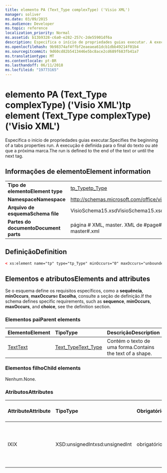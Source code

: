 ```yaml
---
title: elemento PA (Text_Type complexType) ('Visio XML')
manager: soliver
ms.date: 03/09/2015
ms.audience: Developer
ms.topic: reference
localization_priority: Normal
ms.assetid: b13b9328-c6a0-e282-257c-2de55901df6a
description: Especifica o início de propriedades guias executar. A execução é definida para o final do texto ou até que a próxima marca.
ms.openlocfilehash: 9b98374af4ffbf2eaeaea61dcb1dbb49214f01b4
ms.sourcegitcommit: 9d60cd82b5413446e5bc8ace2cd689f683fb41a7
ms.translationtype: MT
ms.contentlocale: pt-BR
ms.lasthandoff: 06/11/2018
ms.locfileid: "19773165"
---
```

# <a name="tp-element-texttype-complextype-visio-xml"></a><span data-ttu-id="db645-104">elemento PA (Text_Type complexType) ('Visio XML')</span><span class="sxs-lookup"><span data-stu-id="db645-104">tp element (Text_Type complexType) ('Visio XML')</span></span>

<span data-ttu-id="db645-105">Especifica o início de propriedades guias executar.</span><span class="sxs-lookup"><span data-stu-id="db645-105">Specifies the beginning of a tabs properties run.</span></span> <span data-ttu-id="db645-106">A execução é definida para o final do texto ou até que a próxima marca.</span><span class="sxs-lookup"><span data-stu-id="db645-106">The run is defined to the end of the text or until the next tag.</span></span>
  
## <a name="element-information"></a><span data-ttu-id="db645-107">Informações de elemento</span><span class="sxs-lookup"><span data-stu-id="db645-107">Element information</span></span>

|||
|:-----|:-----|
|<span data-ttu-id="db645-108">**Tipo de elemento**</span><span class="sxs-lookup"><span data-stu-id="db645-108">**Element type**</span></span> <br/> |[<span data-ttu-id="db645-109">tp_Type</span><span class="sxs-lookup"><span data-stu-id="db645-109">tp_Type</span></span>](tp_type-complextypevisio-xml.md) <br/> |
|<span data-ttu-id="db645-110">**Namespace**</span><span class="sxs-lookup"><span data-stu-id="db645-110">**Namespace**</span></span> <br/> |http://schemas.microsoft.com/office/visio/2012/main  <br/> |
|<span data-ttu-id="db645-111">**Arquivo de esquema**</span><span class="sxs-lookup"><span data-stu-id="db645-111">**Schema file**</span></span> <br/> |<span data-ttu-id="db645-112">VisioSchema15.xsd</span><span class="sxs-lookup"><span data-stu-id="db645-112">VisioSchema15.xsd</span></span>  <br/> |
|<span data-ttu-id="db645-113">**Partes do documento**</span><span class="sxs-lookup"><span data-stu-id="db645-113">**Document parts**</span></span> <br/> |<span data-ttu-id="db645-114">página # XML, master. XML de #</span><span class="sxs-lookup"><span data-stu-id="db645-114">page#.xml, master#.xml</span></span>  <br/> |
   
## <a name="definition"></a><span data-ttu-id="db645-115">Definição</span><span class="sxs-lookup"><span data-stu-id="db645-115">Definition</span></span>

```XML
< xs:element name="tp" type="tp_Type" minOccurs="0" maxOccurs="unbounded" ></xs:element >
```

## <a name="elements-and-attributes"></a><span data-ttu-id="db645-116">Elementos e atributos</span><span class="sxs-lookup"><span data-stu-id="db645-116">Elements and attributes</span></span>

<span data-ttu-id="db645-117">Se o esquema define os requisitos específicos, como a **sequência**, **minOccurs**, **maxOccurs**e **Escolha**, consulte a seção de definição.</span><span class="sxs-lookup"><span data-stu-id="db645-117">If the schema defines specific requirements, such as **sequence**, **minOccurs**, **maxOccurs**, and **choice**, see the definition section.</span></span> 
  
### <a name="parent-elements"></a><span data-ttu-id="db645-118">Elementos pai</span><span class="sxs-lookup"><span data-stu-id="db645-118">Parent elements</span></span>

|<span data-ttu-id="db645-119">**Elemento**</span><span class="sxs-lookup"><span data-stu-id="db645-119">**Element**</span></span>|<span data-ttu-id="db645-120">**Tipo**</span><span class="sxs-lookup"><span data-stu-id="db645-120">**Type**</span></span>|<span data-ttu-id="db645-121">**Descrição**</span><span class="sxs-lookup"><span data-stu-id="db645-121">**Description**</span></span>|
|:-----|:-----|:-----|
|[<span data-ttu-id="db645-122">Text</span><span class="sxs-lookup"><span data-stu-id="db645-122">Text</span></span>](text-element-shapesheet_type-complextypevisio-xml.md) <br/> |[<span data-ttu-id="db645-123">Text_Type</span><span class="sxs-lookup"><span data-stu-id="db645-123">Text_Type</span></span>](text_type-complextypevisio-xml.md) <br/> |<span data-ttu-id="db645-124">Contém o texto de uma forma.</span><span class="sxs-lookup"><span data-stu-id="db645-124">Contains the text of a shape.</span></span>  <br/> |
   
### <a name="child-elements"></a><span data-ttu-id="db645-125">Elementos filho</span><span class="sxs-lookup"><span data-stu-id="db645-125">Child elements</span></span>

<span data-ttu-id="db645-126">Nenhum.</span><span class="sxs-lookup"><span data-stu-id="db645-126">None.</span></span>
  
### <a name="attributes"></a><span data-ttu-id="db645-127">Atributos</span><span class="sxs-lookup"><span data-stu-id="db645-127">Attributes</span></span>

|<span data-ttu-id="db645-128">**Attribute**</span><span class="sxs-lookup"><span data-stu-id="db645-128">**Attribute**</span></span>|<span data-ttu-id="db645-129">**Tipo**</span><span class="sxs-lookup"><span data-stu-id="db645-129">**Type**</span></span>|<span data-ttu-id="db645-130">**Obrigatório**</span><span class="sxs-lookup"><span data-stu-id="db645-130">**Required**</span></span>|<span data-ttu-id="db645-131">**Descrição**</span><span class="sxs-lookup"><span data-stu-id="db645-131">**Description**</span></span>|<span data-ttu-id="db645-132">**Valores possíveis**</span><span class="sxs-lookup"><span data-stu-id="db645-132">**Possible values**</span></span>|
|:-----|:-----|:-----|:-----|:-----|
|<span data-ttu-id="db645-133">IX</span><span class="sxs-lookup"><span data-stu-id="db645-133">IX</span></span>  <br/> |<span data-ttu-id="db645-134">XSD:unsignedInt</span><span class="sxs-lookup"><span data-stu-id="db645-134">xsd:unsignedInt</span></span>  <br/> |<span data-ttu-id="db645-135">obrigatório</span><span class="sxs-lookup"><span data-stu-id="db645-135">required</span></span>  <br/> |<span data-ttu-id="db645-136">O índice baseado em zero do elemento dentro de seu elemento pai.</span><span class="sxs-lookup"><span data-stu-id="db645-136">The zero-based index of the element within its parent element.</span></span>  <br/> |<span data-ttu-id="db645-137">Valores do tipo xsd:unsignedInt.</span><span class="sxs-lookup"><span data-stu-id="db645-137">Values of the xsd:unsignedInt type.</span></span>  <br/> |
   

